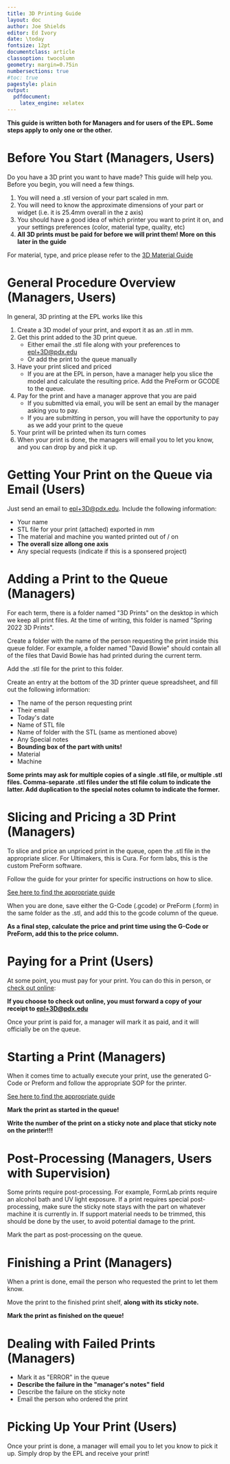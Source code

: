 ```yaml
---
title: 3D Printing Guide
layout: doc
author: Joe Shields 
editor: Ed Ivory
date: \today
fontsize: 12pt
documentclass: article
classoption: twocolumn
geometry: margin=0.75in
numbersections: true
#toc: true
pagestyle: plain
output:
  pdfdocument:
    latex_engine: xelatex
---
```


**This guide is written both for Managers and for users of the EPL. Some steps apply to only one or the other.**

# Before You Start (Managers, Users)

Do you have a 3D print you want to have made?  This guide will help you. Before you begin, you will need a few things.

1. You will need a .stl version of your part scaled in mm.
1. You will need to know the approximate dimensions of your part or widget (i.e. it is 25.4mm overall in the z axis)
1. You should have a good idea of which printer you want to print it on, and your settings preferences (color, material type, quality, etc)
1. **All 3D prints must be paid for before we will print them! More on this later in the guide**

For material, type, and price please refer to the [3D Material Guide](Printer-Materials)


# General Procedure Overview (Managers, Users)
In general, 3D printing at the EPL works like this
1. Create a 3D model of your print, and export it as an .stl in mm.
1. Get this print added to the 3D print queue.
    * Either email the .stl file along with your preferences to epl+3D@pdx.edu
    * Or add the print to the queue manually
1. Have your print sliced and priced
	* If you are at the EPL in person, have a manager help you slice the model and calculate the resulting price. Add the PreForm or GCODE to the queue.
1. Pay for the print and have a manager approve that you are paid
	* If you submitted via email, you will be sent an email by the manager asking you to pay.
	* If you are submitting in person, you will have the opportunity to pay as we add your print to the queue
1. Your print will be printed when its turn comes
1. When your print is done, the managers will email you to let you know, and you can drop by and pick it up.

# Getting Your Print on the Queue via Email (Users)
Just send an email to epl+3D@pdx.edu. Include the following information:
- Your name
- STL file for your print (attached) exported in mm
- The material and machine you wanted printed out of / on
- __The overall size allong one axis__
- Any special requests (indicate if this is a sponsered project)

# Adding a Print to the Queue (Managers)
For each term, there is a folder named "3D Prints" on the desktop in which we keep all print files. At the time of writing, this folder is named "Spring 2022 3D Prints".

Create a folder with the name of the person requesting the print inside this queue folder. For example, a folder named "David Bowie" should contain all of the files that David Bowie has had printed during the current term.

Add the .stl file for the print to this folder.

Create an entry at the bottom of the 3D printer queue spreadsheet, and fill out the following information:
- The name of the person requesting print
- Their email
- Today's date
- Name of STL file
- Name of folder with the STL (same as mentioned above)
- Any Special notes
- __Bounding box of the part with units!__
- Material
- Machine

**Some prints may ask for multiple copies of a single .stl file, or multiple .stl files. Comma-separate .stl files under the stl file colum to indicate the latter. Add duplication to the special notes column to indicate the former.**

# Slicing and Pricing a 3D Print (Managers)

To slice and price an unpriced print in the queue, open the .stl file in the appropriate slicer. For Ultimakers, this is Cura. For form labs, this is the custom PreForm software.

Follow the guide for your printer for specific instructions on how to slice.

[See here to find the appropriate guide](/doc/equip/printer)

When you are done, save either the G-Code (.gcode) or PreForm (.form) in the same folder as the .stl, and add this to the gcode column of the queue.

**As a final step, calculate the price and print time using the G-Code or PreForm, add this to the price column.**

# Paying for a Print (Users)

At some point, you must pay for your print. You can do this in person, or
[check out online](https://commerce.cashnet.com/cashneti/selfserve/BrowseCatalog.aspx):

**If you choose to check out online, you must forward a copy of your receipt to epl+3D@pdx.edu**

Once your print is paid for, a manager will mark it as paid, and it will officially be on the queue.

# Starting a Print (Managers)
When it comes time to actually execute your print, use the generated G-Code or Preform and follow the appropriate SOP for the printer.

[See here to find the appropriate guide](/doc/equip/printer)

**Mark the print as started in the queue!**

**Write the number of the print on a sticky note and place that sticky note on the printer!!!**


# Post-Processing (Managers, Users with Supervision)
Some prints require post-processing.  For example, FormLab prints require an alcohol bath and UV light exposure.  If a print requires special post-processing, make sure the sticky note stays with the part on whatever machine it is currently in.  If support material needs to be trimmed, this should be done by the user, to avoid potential damage to the print.

Mark the part as post-processing on the queue.

# Finishing a Print (Managers)
When a print is done, email the person who requested the print to let them know.

Move the print to the finished print shelf, **along with its sticky note.**

**Mark the print as finished on the queue!**

# Dealing with Failed Prints (Managers)
- Mark it as "ERROR" in the queue
- __Describe the failure in the "manager's notes" field__
- Describe the failure on the sticky note
- Email the person who ordered the print


# Picking Up Your Print (Users)
Once your print is done, a manager will email you to let you know to pick it up. Simply drop by the EPL and receive your print!
